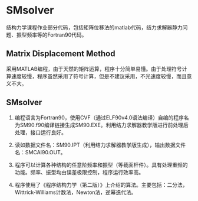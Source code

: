 SMsolver
========

结构力学课程作业部分代码，包括矩阵位移法的matlab代码，结力求解器静力问题、振型频率等的Fortran90代码。

## Matrix Displacement Method

采用MATLAB编程，由于天然的矩阵运算，程序十分简单易懂。由于处理符号计算速度较慢，程序虽然采用了符号计算，但是不建议采用，不光速度较慢，而且意义不大。

## SMsolver

1. 编程语言为Fortran90，使用CVF（通过ELF90v4.0语法编译）自编的程序名为SM90.f90编译链接生成SM90.EXE。利用结力求解器教学版进行前处理后处理，接口运行良好。

2. 读如数据文件名：SM90.IPT（利用结力求解器教学版生成），输出数据文件名：SMCAI90.OUT。

3. 程序可以计算各种结构的任意阶频率和振型（等截面杆件）。具有处理重频的功能。频率、振型均由误差极限控制，程序运行效率高。

4. 程序使用了《程序结构力学（第二版）》上介绍的算法。主要包括：二分法，Wittrick-Williams计数法，Newton法，逆幂迭代法。

